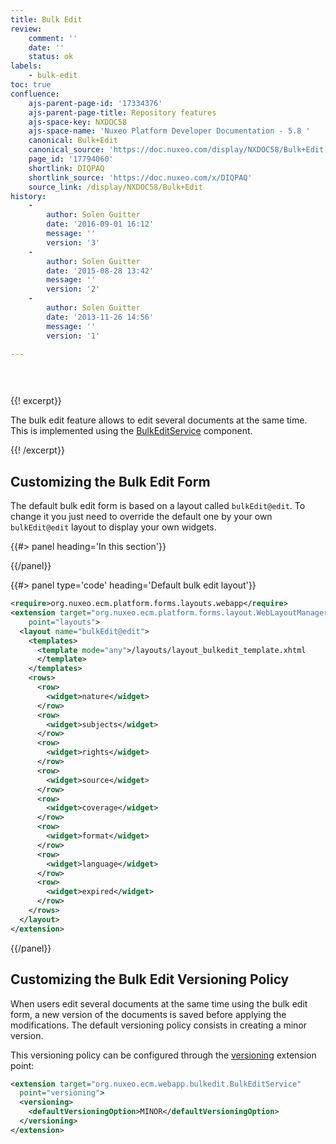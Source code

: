 ```yaml
---
title: Bulk Edit
review:
    comment: ''
    date: ''
    status: ok
labels:
    - bulk-edit
toc: true
confluence:
    ajs-parent-page-id: '17334376'
    ajs-parent-page-title: Repository features
    ajs-space-key: NXDOC58
    ajs-space-name: 'Nuxeo Platform Developer Documentation - 5.8 '
    canonical: Bulk+Edit
    canonical_source: 'https://doc.nuxeo.com/display/NXDOC58/Bulk+Edit'
    page_id: '17794060'
    shortlink: DIQPAQ
    shortlink_source: 'https://doc.nuxeo.com/x/DIQPAQ'
    source_link: /display/NXDOC58/Bulk+Edit
history:
    - 
        author: Solen Guitter
        date: '2016-09-01 16:12'
        message: ''
        version: '3'
    - 
        author: Solen Guitter
        date: '2015-08-28 13:42'
        message: ''
        version: '2'
    - 
        author: Solen Guitter
        date: '2013-11-26 14:56'
        message: ''
        version: '1'

---
```

<div class="row"><div class="column medium-8">

&nbsp;

{{! excerpt}}

The bulk edit feature allows to edit several documents at the same time. This is implemented using the [BulkEditService](http://explorer.nuxeo.org/nuxeo/site/distribution/Nuxeo%20Platform-5.8/viewComponent/org.nuxeo.ecm.webapp.bulkedit.BulkEditService) component.

{{! /excerpt}}

## Customizing the Bulk Edit Form

The default bulk edit form is based on a layout called&nbsp;`bulkEdit@edit`. To change it you just need to override the default one by your own `bulkEdit@edit` layout to display your own widgets.

</div><div class="column medium-4">{{#> panel heading='In this section'}}

{{/panel}}</div></div>{{#> panel type='code' heading='Default bulk edit layout'}}

```xml
<require>org.nuxeo.ecm.platform.forms.layouts.webapp</require>
<extension target="org.nuxeo.ecm.platform.forms.layout.WebLayoutManager"
    point="layouts">
  <layout name="bulkEdit@edit">
    <templates>
      <template mode="any">/layouts/layout_bulkedit_template.xhtml
      </template>
    </templates>
    <rows>
      <row>
        <widget>nature</widget>
      </row>
      <row>
        <widget>subjects</widget>
      </row>
      <row>
        <widget>rights</widget>
      </row>
      <row>
        <widget>source</widget>
      </row>
      <row>
        <widget>coverage</widget>
      </row>
      <row>
        <widget>format</widget>
      </row>
      <row>
        <widget>language</widget>
      </row>
      <row>
        <widget>expired</widget>
      </row>
    </rows>
  </layout>
</extension>
```

{{/panel}}

## Customizing the Bulk Edit Versioning Policy

When users edit several documents at the same time using the bulk edit form, a new version of the documents is saved before applying the modifications. The default versioning policy consists in creating a minor version.

This versioning policy can be configured through the [versioning](http://explorer.nuxeo.org/nuxeo/site/distribution/Nuxeo%20Platform-5.8/viewExtensionPoint/org.nuxeo.ecm.webapp.bulkedit.BulkEditService--versioning) extension point:

```xml
<extension target="org.nuxeo.ecm.webapp.bulkedit.BulkEditService"
  point="versioning">
  <versioning>
    <defaultVersioningOption>MINOR</defaultVersioningOption>
  </versioning>
</extension>

```